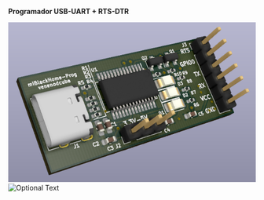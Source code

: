 **Programador USB-UART + RTS-DTR**

![Optional Text](https://github.com/arduCuba/USB-UART/blob/master/img/progm.png)
![Optional Text](../img/diagram.png)
